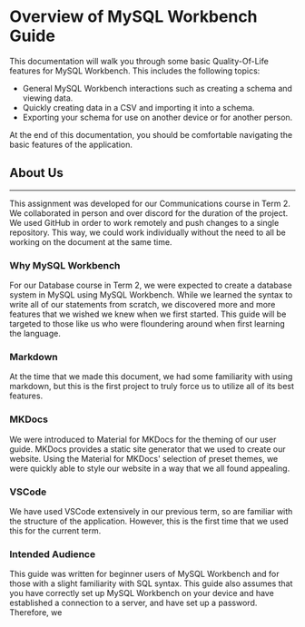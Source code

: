 # Overview of MySQL Workbench Guide

This documentation will walk you through some basic Quality-Of-Life features for MySQL Workbench. This includes the following topics:

- General MySQL Workbench interactions such as creating a schema and viewing data.
- Quickly creating data in a CSV and importing it into a schema.
- Exporting your schema for use on another device or for another person.

At the end of this documentation, you should be comfortable navigating the basic features of the application.

## About Us

---
This assignment was developed for our Communications course in Term 2. We collaborated in person and over discord for the duration of the project. We used GitHub in order to work remotely and push changes to a single repository. This way, we could work individually without the need to all be working on the document at the same time.

### Why MySQL Workbench

For our Database course in Term 2, we were expected to create a database system in MySQL using MySQL Workbench. While we learned the syntax to write all of our statements from scratch, we discovered more and more features that we wished we knew when we first started. This guide will be targeted to those like us who were floundering around when first learning the language.

### Markdown

At the time that we made this document, we had some familiarity with using markdown, but this is the first project to truly force us to utilize all of its best features.

### MKDocs

We were introduced to Material for MKDocs for the theming of our user guide. MKDocs provides a static site generator that we used to create our website. Using the Material for MKDocs' selection of preset themes, we were quickly able to style our website in a way that we all found appealing.

### VSCode

We have used VSCode extensively in our previous term, so are familiar with the structure of the application. However, this is the first time that we used this for the current term.

### Intended Audience

This guide was written for beginner users of MySQL Workbench and for those with a slight familiarity with SQL syntax. This guide also assumes that you have correctly set up MySQL Workbench on your device and have established a connection to a server, and have set up a password. Therefore, we
